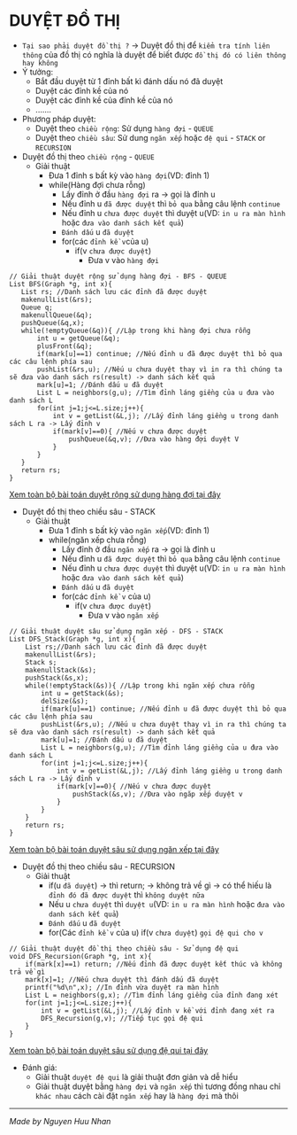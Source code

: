 # DUYỆT ĐỒ THỊ
+ `Tại sao phải duyệt đồ thị ?` -> Duyệt đồ thị để `kiểm tra tính liên thông` của đồ thị có nghĩa là duyệt để biết được `đồ thị đó có liên thông hay không`
+ Ý tưởng:
    + Bắt đầu duyệt từ 1 đỉnh bất kì đánh dấu nó đã duyệt
    + Duyệt các đỉnh kề của nó
    + Duyệt các đỉnh kề của đỉnh kề của nó
    + .......
+ Phương pháp duyệt:
    + Duyệt theo `chiều rộng`: Sử dụng `hàng đợi` -  `QUEUE`
    + Duyệt theo `chiều sâu`: Sử dung `ngăn xếp` hoặc `đệ qui` - `STACK` or `RECURSION`
+ Duyệt đồ thị theo `chiều rộng` - `QUEUE`
    + Giải thuật
        + Đưa 1 đỉnh s bất kỳ vào `hàng đợi`(VD: đỉnh 1)
        + while(Hàng đợi chưa rỗng)
            + Lấy đỉnh ở đầu `hàng đợi` ra -> gọi là đỉnh u
            + Nếu đỉnh u `đã được duyệt` thì `bỏ qua` bằng câu lệnh `continue`
            + Nếu đỉnh u `chưa được duyệt` thì duyệt u(VD: `in u ra màn hình` hoặc `đưa vào danh sách kết quả`)
            + `Đánh dấu` u `đã duyệt`
            + for(các `đỉnh kề v`của u)
                + if(v `chưa được duyệt`)
                    + Đưa v vào `hàng đợi`
 ```
 // Giải thuật duyệt rộng sử dụng hàng đợi - BFS - QUEUE
List BFS(Graph *g, int x){
    List rs; //Danh sách lưu các đỉnh đã được duyệt
    makenullList(&rs);
    Queue q; 
    makenullQueue(&q);
    pushQueue(&q,x);
    while(!emptyQueue(&q)){ //Lập trong khi hàng đợi chưa rỗng
        int u = getQueue(&q);
        plusFront(&q);
        if(mark[u]==1) continue; //Nếu đỉnh u đã được duyệt thì bỏ qua các câu lệnh phía sau
        pushList(&rs,u); //Nếu u chưa duyệt thay vì in ra thì chúng ta sẽ đưa vào danh sách rs(result) -> danh sách kết quả
        mark[u]=1; //Đánh dấu u đã duyệt 
        List L = neighbors(g,u); //Tìm đỉnh láng giềng của u đưa vào danh sách L
        for(int j=1;j<=L.size;j++){
            int v = getList(&L,j); //Lấy đỉnh láng giềng u trong danh sách L ra -> Lấy đỉnh v
            if(mark[v]==0){ //Nếu v chưa được duyệt
                pushQueue(&q,v); //Đưa vào hàng đợi duyệt V
            }
        }
    }
    return rs;
}
 ```
 [Xem toàn bộ bài toán duyệt rộng sử dụng hàng đợi tại đây](https://github.com/NguyenHuuNhan1912/Ly_Thuyet_Do_Thi/blob/main/Thuc_Hanh/Buoi_2/BT_1.1.c)
+ Duyệt đồ thị theo chiều sâu - STACK
    + Giải thuật
        + Đưa 1 đỉnh s bất kỳ vào `ngăn xếp`(VD: đỉnh 1)
        + while(ngăn xếp chưa rỗng)
            + Lấy đỉnh ở đầu `ngăn xếp` ra -> gọi là đỉnh u
            + Nếu đỉnh u `đã được duyệt` thì `bỏ qua` bằng câu lệnh `continue`
            + Nếu đỉnh u `chưa được duyệt` thì duyệt u(VD: `in u ra màn hình` hoặc `đưa vào danh sách kết quả`)
            + `Đánh dấu` u `đã duyệt`
            + for(các `đỉnh kề v` của u)
                + if(v `chưa được duyệt`)
                    + Đưa v vào `ngăn xếp`
```
// Giải thuật duyệt sâu sử dụng ngăn xếp - DFS - STACK
List DFS_Stack(Graph *g, int x){
    List rs;//Danh sách lưu các đỉnh đã được duyệt
    makenullList(&rs);
    Stack s;
    makenullStack(&s);
    pushStack(&s,x);
    while(!emptyStack(&s)){ //Lập trong khi ngăn xếp chưa rỗng
        int u = getStack(&s);
        delSize(&s);
        if(mark[u]==1) continue; //Nếu đỉnh u đã được duyệt thì bỏ qua các câu lệnh phía sau
        pushList(&rs,u); //Nếu u chưa duyệt thay vì in ra thì chúng ta sẽ đưa vào danh sách rs(result) -> danh sách kết quả
        mark[u]=1; //Đánh dấu u đã duyệt
        List L = neighbors(g,u); //Tìm đỉnh láng giềng của u đưa vào danh sách L
        for(int j=1;j<=L.size;j++){
            int v = getList(&L,j); //Lấy đỉnh láng giềng u trong danh sách L ra -> Lấy đỉnh v
            if(mark[v]==0){ //Nếu v chưa được duyệt
                pushStack(&s,v); //Đưa vào ngăp xếp duyệt v
            }
        }
    }
    return rs;
}
```
 [Xem toàn bộ bài toán duyệt sâu sử dụng ngăn xếp tại đây](https://github.com/NguyenHuuNhan1912/Ly_Thuyet_Do_Thi/blob/main/Thuc_Hanh/Buoi_2/BT_1.3.c)
+ Duyệt đồ thị theo chiều sâu - RECURSION
    + Giải thuật
        + if(u `đã duyệt`) -> thì return; -> không trả về gì -> có thể hiếu là `đỉnh đó đã được duyệt` thì `không duyệt nữa`
        + Nếu u `chưa duyệt` thì `duyệt u`(VD: `in u ra màn hình` hoặc `đưa vào danh sách kết quả`)
        + `Đánh dấu` u `đã duyệt`
        + for(Các `đỉnh kề v` của u)
            if(v `chưa duyệt`)
                `gọi đệ qui cho v`
```
// Giải thuật duyệt đồ thị theo chiều sâu - Sử dụng đệ qui
void DFS_Recursion(Graph *g, int x){
    if(mark[x]==1) return; //Nếu đỉnh đã được duyệt kết thúc và không trả về gì
    mark[x]=1; //Nếu chưa duyệt thì đánh dấu đã duyệt
    printf("%d\n",x); //In đỉnh vừa duyệt ra màn hình
    List L = neighbors(g,x); //Tìm đỉnh láng giềng của đỉnh đang xét
    for(int j=1;j<=L.size;j++){
        int v = getList(&L,j); //Lấy đỉnh v kề với đỉnh đang xét ra 
        DFS_Recursion(g,v); //Tiếp tục gọi đệ qui
    }
}
```
[Xem toàn bộ bài toán duyệt sâu sử dụng đệ qui tại đây](https://github.com/NguyenHuuNhan1912/Ly_Thuyet_Do_Thi/blob/main/Thuc_Hanh/Buoi_2/BT_1.2.c)
+ Đánh giá: 
    + Giải thuật `duyệt đệ qui` là giải thuật đơn giản và dễ hiểu
    + Giải thuật duyệt bằng `hàng đợi` và `ngăn xếp` thì tương đồng nhau chỉ `khác nhau` cách cài đặt `ngăn xếp` hay là `hàng đợi` mà thôi

<hr>

*Made by Nguyen Huu Nhan*

